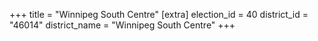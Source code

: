 +++
title = "Winnipeg South Centre"
[extra]
election_id = 40
district_id = "46014"
district_name = "Winnipeg South Centre"
+++
